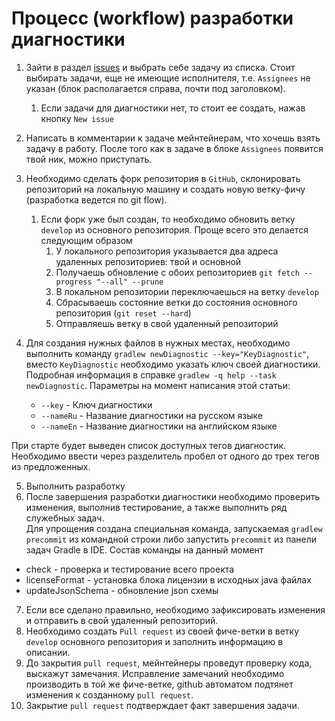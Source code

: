 # Процесс (workflow) разработки диагностики

1. Зайти в раздел [issues](https://github.com/1c-syntax/bsl-language-server/issues) и выбрать себе задачу из списка. Стоит выбирать задачи, еще не имеющие исполнителя, т.е. `Assignees` не указан (блок располагается справа, почти под заголовком).
   1. Если задачи для диагностики нет, то стоит ее создать, нажав кнопку `New issue`
2. Написать в комментарии к задаче мейнтейнерам, что хочешь взять задачу в работу. После того как в задаче в блоке `Assignees` появится твой ник, можно приступать.
3. Необходимо сделать форк репозитория в `GitHub`, склонировать репозиторий на локальную машину и создать новую ветку-фичу (разработка ведется по git flow).
   1. Если форк уже был создан, то необходимо обновить ветку `develop` из основного репозитория. Проще всего это делается следующим образом
      1. У локального репозитория указывается два адреса удаленных репозиториев: твой и основной
      2. Получаешь обновление с обоих репозиториев `git fetch --progress "--all" --prune`
      3. В локальном репозитории переключаешься на ветку `develop`
      4. Сбрасываешь состояние ветки до состояния основного репозитория (`git reset --hard`)
      5. Отправляешь ветку в свой удаленный репозиторий
4. Для создания нужных файлов в нужных местах, необходимо выполнить команду `gradlew newDiagnostic --key="KeyDiagnostic"`, вместо `KeyDiagnostic` необходимо указать ключ своей диагностики. Подробная информация в справке `gradlew -q help --task newDiagnostic`. Параметры на момент написания этой статьи:

   * `--key` - Ключ диагностики
   * `--nameRu` - Название диагностики на русском языке
   * `--nameEn` - Название диагностики на английском языке

При старте будет выведен список доступных тегов диагностик. Необходимо ввести через разделитель пробел от одного до трех тегов из предложенных.

5. Выполнить разработку
6. После завершения разработки диагностики необходимо проверить изменения, выполнив тестирование, а также выполнить ряд служебных задач.  
Для упрощения создана специальная команда, запускаемая `gradlew precommit` из командной строки либо запустить `precommit` из панели задач Gradle в IDE.
Состав команды на данный момент

- check - проверка и тестирование всего проекта
- licenseFormat - установка блока лицензии в исходных java файлах
- updateJsonSchema - обновление json схемы
 
7. Если все сделано правильно, необходимо зафиксировать изменения и отправить в свой удаленный репозиторий.
8. Необходимо создать `Pull request` из своей фиче-ветки в ветку `develop` основного репозитория и заполнить информацию в описании.
9. До закрытия `pull request`, мейнтейнеры проведут проверку кода, выскажут замечания. Исправление замечаний необходимо производить в той же фиче-ветке, github автоматом подтянет изменения к созданному `pull request`.
10. Закрытие `pull request` подтверждает факт завершения задачи.
